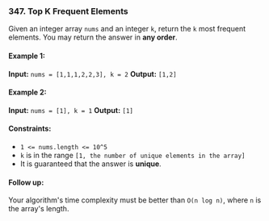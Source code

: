 ### 347. Top K Frequent Elements

Given an integer array `nums` and an integer `k`, return the `k` most frequent elements. You may return the answer in **any order**.

#### Example 1:
**Input:** `nums = [1,1,1,2,2,3], k = 2`
**Output:** `[1,2]`

#### Example 2:
**Input:** `nums = [1], k = 1`
**Output:** `[1]`

#### Constraints:
- `1 <= nums.length <= 10^5`
- `k` is in the range `[1, the number of unique elements in the array]`
- It is guaranteed that the answer is **unique**.

#### Follow up:
Your algorithm's time complexity must be better than `O(n log n)`, where `n` is the array's length.
